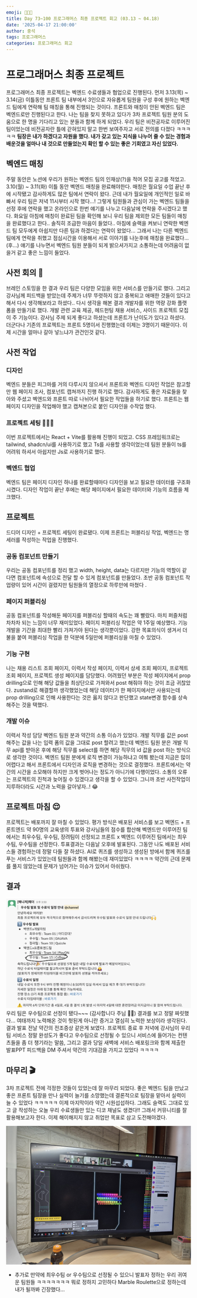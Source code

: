 ```yaml
---
emoji: 👨🏻‍💻
title: Day 73~100 프로그래머스 최종 프로젝트 회고 (03.13 ~ 04.18)
date: '2025-04-17 21:00:00'
author: 중석
tags: 프로그래머스
categories: 프로그래머스 회고
---
```


# 프로그래머스 최종 프로젝트

프로그래머스 최종 프로젝트는 벡엔드 수료생들과 협업으로 진행된다. 먼저 3.13(목) ~ 3.14(금) 이틀동안
프론트 팀 내부에서 3인으로 자유롭게 팀원을 구성 후에 원하는 벡엔드 팀에게 연락해 팀 매칭을 통해 진행되는 것이다.
프론트와 매칭이 안된 벡엔드 팀은 벡엔드로만 진행된다고 한다.
나는 팀을 찾지 못하고 있다가 3차 프로젝트 팀원 분의 도움으로 한 명을 기다리고 있는 분들과 함께 하게 되었다.
우리 팀은 비전공자로 이루어진 팀이었는데 비전공자란 틀에 갇혀있지 말고 한번 보여주자고 서로 전의를 다졌다 ㅋㅋㅋㅋㅋ
**팀장은 내가 하겠다고 자원을 했다. 내가 갖고 있는 지식을 나누어 줄 수 있는 경험과
배운것을 얼마나 내 것으로 만들었는지 확인 할 수 있는 좋은 기회였고 자신 있었다.**

## 벡엔드 매칭

주말 동안은 노션에 우리가 원하는 벡엔드 팀의 인재상(?)을 적어 모집 공고를 적었고.
3.10(월) ~ 3.11(화) 이틀 동안 벡엔드 매칭을 완료해야한다. 매칭은 월요일 수업 끝난 후에 시작됐고 감사하게도
많은 팀에서 연락이 왔다. 근데 내가 월요일에 개인적인 일로 바빠서 우리 팀은 저녁 11시부터 시작 했다...!
그렇게 팀원들과 관심이 가는 벡엔드 팀들을 선정 후에 연락을 했고 온라인으로 한번 얘기를 나누고
다음날에 연락을 주시겠다고 했다. 화요일 아침에 매칭이 완료된 팀을 확인해 보니 우리 팀을 제외한 모든
팀들이 매칭을 완료했다고 한다.. 솔직히 조급한 마음이 들었다.. 아침에 슬랙을 켜보니 연락한 벡엔드 팀 모두에게
아쉽지만 다른 팀과 하겠다는 연락이 왔었다... 그래서 나는 다른 벡엔드 팀에게 연락을 취했고
점심시간을 이용해서 서로 이야기를 나눈후에 매칭을 완료했다...(후...)
얘기를 나누면서 벡엔드 팀원 분들이 되게 밝으셔가지고 소통하는데 어려움이 없을거 같고 좋은 느낌이 들었다.

## 사전 회의 📝

브레인 스토밍을 한 결과 우리 팀은 다양한 모임을 위한 서비스를 만들기로 했다.
그리고 강사님께 피드백을 받았는데 주제가 너무 뚜렷하지 않고 중복되고 애매한 것들이 있다고 해서
다시 생각해보라고 하셨다.. 다시 생각을 해본 결과 개발자를 위한 역량 강화 플랫폼을 만들기로 했다.
개발 관련 교육 제공, 헤드헌팅 채용 서비스, 사이드 프로젝트 모집이 주 기능이다.
강사님 주제 되게 좋다고 하셨는데 프론트가 난이도가 있다고 하셨다. 더군다나 기존의 프로젝트는
프론트 5명이서 진행했는데 이제는 3명이기 때문이다. 이제 시간을 얼마나 갈아 넣느냐가 관건인것 같다.

## 사전 작업

### 디자인

벡엔드 분들은 피그마를 거의 다루시지 않으셔서 프론트와 벡엔드 디자인 작업은 참고할만 웹 페이지 조사,
컴포넌트 캡쳐까지 진행 하기로 했다. 감사하게도 좋은 자료들을 찾아와 주셨고 벡엔드와 프론트 따로 나뉘어서 필요한 작업들을 하기로 했다.
프론트는 웹페이지 디자인을 작업해야 했고 캡쳐본으로 붙인 디자인을 수작업 했다.

### 프로젝트 세팅 👨🏻‍💻

이번 프로젝트에서는 React + Vite를 활용해 진행이 되었고. CSS 프레임워크로는 tailwind, shadcn/ui를 사용하기로 했고
Ts를 사용할 생각이었는데 팀원 분들이 ts를 어려워 하셔서 아쉽지만 Js로 사용하기로 했다.

### 벡엔드 협업

벡엔드 팀은 페이지 디자인 하나를 완료할때마다 디자인을 보고 필요한 데이터를 구조화 시켰다.
디자인 작업이 끝난 후에는 해당 페이지에서 필요한 데이터와 기능의 흐름을 체크했다.

## 프로젝트

드디어 디자인 + 프로젝트 세팅이 완료됐다. 이제 프론트는 퍼블리싱 작업, 벡엔드는 명세러를 작성하는 작업을 진행했다.

### 공동 컴포넌트 만들기

우리는 공동 컴포넌트를 정리 했고 width, height, data는 다르지만 기능의 역할이 같다면 컴포넌트에
속성으로 전달 할 수 있게 컴포넌트를 만들었다. 초반 공동 컴포넌트 작업량이 있어 시간이 걸렸지만 팀원들의 열정으로
하루만에 마쳤다 .

### 페이지 퍼블리싱

공동 컴포넌트를 작성해둔 페이지를 퍼블리싱 할때의 속도는 꽤 빨랐다. 마치 퍼즐처럼 차차차 되는 느낌이
너무 재미있었다. 페이지 퍼블리싱 작업은 약 1주일 예상했다. 기능 개발을 기간을 최대한 빨리 가져가야 된다는 생각뿐이었다.
강한 목표의식이 생겨서 더 불을 붙여 퍼블리싱 작업을 한 덕분에 5일만에 퍼블리싱을 마칠 수 있었다.

### 기능 구현

나는 채용 리스트 조회 페이지, 이력서 작성 페이지, 이력서 상세 조회 페이지, 프로젝트 조회 페이지, 프로젝트 생성 페이지를 담당했다.
어려웠던 부분은 작성 페이지에서 prop drilling으로 인해 해당 값들을 최상단으로 가져와서 post 해줘야 하는 것이 조금 귀찮았다.
zustand로 해결할까 생각했었는데 해당 데이터가 한 페이지에서만 사용되는데 prop drilling으로 인해 사용한다는 것은
옳지 않다고 판단했고 state변경 함수를 상속 해주는 것을 택했다.

### 개발 이슈

이력서 작성 담당 벡엔드 팀원 분과 약간의 소통 이슈가 있었다. 개발 직무를 값은 post 해주는 값을
나는 입력 폼의 값을 그대로 post 할려고 했는데 벡엔드 팀원 분은 개발 직무 api를 받아온 후에
해당 직무를 select를 하면 해당 직무의 id 값을 post 하는 방식으로 생각한 것이다.
벡엔드 팀원 분에게 로직 변경이 가능하냐고 여쭤 봤는데 지금은 많이 어렵다고 해서
프론트에서 디자인과 로직을 변경하는 것으로 결정했다. 프론트에서는 약간의 시간을 소모해야 하지만 크게 벗어나는 정도가 아니기에 다행이었다.
소통의 오류는 프로젝트의 진척과 늦어질 수 있겠다고 생각을 할 수 있었다. 그니까 초반 사전작업이 지루하더라도 시간과 노력을 갈아넣자..! 😂

## 프로젝트 마침 😌

프로젝트는 배포까지 잘 마칠 수 있었다. 평가 방식은 배포된 서비스를 보고 벡엔드 + 프론트엔드 약 90명의 교육생의 투표와 강사님들의 점수를
합산해 벡엔드만 이루어진 팀에서는 최우수팀, 우수팀, 장려팀이 선정되고 프론트 x 벡엔드 이루어진 팀에서는 최우수팀, 우수팀을 선정한다.
투표결과는 다음날 오후에 발표된다. 그동안 나도 배포된 서비스들 경험하는데 정말 다들 잘 하셨다.
AI로 퀴즈를 생성하고 생성된 방에서 함께 퀴즈를 푸는 서비스가 있었는데
팀원들과 함께 해봤는데 재미있었다 ㅋㅋㅋㅋ 약간의 근데 문제를 풀지 않았는데 문제가 넘어가는 이슈가 있어서 아쉬웠다.

## 결과

![](../../assets/programmers/Day73to100_image/RunnerUp.png)
우리 팀은 우수팀으로 선정이 됐다~~~ (감사합니다 주님 🙏🙏) 결과를 보고 정말 짜릿했다... 여태까지 노력해온 것이 헛된게 아니란
증거고 열심히 노력한 보상이라 생각된다. 결과 발표 전날 약간의 전조증상 같은게 보였다.
프로젝트 종료 후 저녁에 강사님이 우리팀 서비스 정말 완성도가 좋다고 우수팀으로 선정될 수 있으니 서비스에 들어가는 컨텐츠들을 좀 더 챙기라는 말씀,
그리고 결과 당일 새벽에 서비스 배포링크와 함께 제출한 발표PPT 피드백을 DM 주셔서 약간의 기대감을 가지고 있었다 ㅋㅋㅋㅋ

## 마무리 🎬

3차 프로젝트 전에 걱정한 것들이 있었는데 잘 마무리 되었다. 좋은 벡엔드 팀을 만났고 좋은 프론트 팀장을 만나 실력이 늘기를 소망했는데
결론적으로 팀장을 맡아서 실력이 늘 수 있었다 ㅋㅋㅋㅋㅋ 이제 마지막이라 약간 시원섭섭하다.
그래도 슬랙도 그대로 있고 글 작성하는 오늘 우리 수료생들만 있는 디코 채널도 생겼다!!
그래서 커뮤니티를 잘 활용해보고자 한다. 이제 해이해지지 않고 취업만 목표로 삼고 도전해야겠다.

![](../../assets/programmers/Day73to100_image/MarbleRoulette.jpeg)

- 추가로 만약에 최우수팀 or 우수팀으로 선정될 수 있으니 발표자 정하는 우리 귀여운 팀원들 ㅋㅋㅋㅋㅋㅋㅋ
  뭐로 정하지 고민하다 Marble Roulette으로 정하는데 내가 될까봐 긴장했다...

```toc

```
